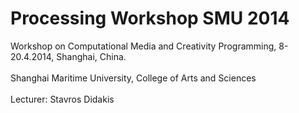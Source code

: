 # Processing Workshop SMU 2014

Workshop on Computational Media and Creativity Programming, 8-20.4.2014, Shanghai, China.
\
\
Shanghai Maritime University, College of Arts and Sciences
\
\
Lecturer: Stavros Didakis
